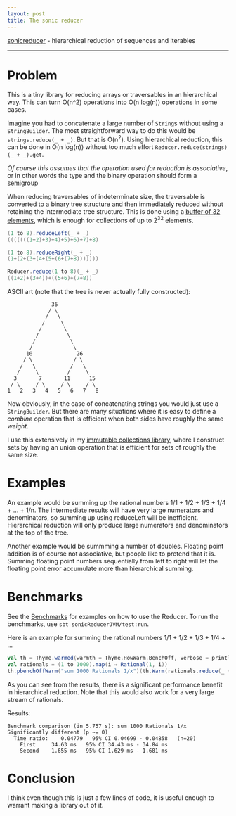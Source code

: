 ```yaml
---
layout: post
title: The sonic reducer
---
```


[sonicreducer](https://github.com/rklaehn/sonicreducer) - hierarchical reduction of sequences and iterables

-----

# Problem

This is a tiny library for reducing arrays or traversables in an hierarchical way. This can turn O(n^2) operations into O(n log(n)) operations in some cases.

Imagine you had to concatenate a large number of `String`s without using a `StringBuilder`. The most straightforward way to do this would be `strings.reduce(_ + _)`. But that is O(n<sup>2</sup>). Using hierarchical reduction, this can be done in O(n log(n)) without too much effort `Reducer.reduce(strings)(_ + _).get`.

*Of course this assumes that the operation used for reduction is associative*, or in other words the type and the binary operation should form a [semigroup](https://en.wikipedia.org/wiki/Semigroup)

When reducing traversables of indeterminate size, the traversable is converted to a binary tree structure and then immediately reduced without retaining the intermediate tree structure. This is done using a [buffer of 32 elements](https://github.com/rklaehn/sonicreducer/blob/e98fa6facfa55c8d323caa7e448dc651422124cc/src/main/scala/com/rklaehn/sonicreducer/Reducer.scala#L75), which is enough for collections of up to 2<sup>32</sup> elements.

```scala
(1 to 8).reduceLeft(_ + _)
(((((((1+2)+3)+4)+5)+6)+7)+8)

(1 to 8).reduceRight(_ + _)
(1+(2+(3+(4+(5+(6+(7+8)))))))

Reducer.reduce(1 to 8)(_ + _)
((1+2)+(3+4))+((5+6)+(7+8))
```

ASCII art (note that the tree is never actually fully constructed):

```
              36
             / \
            /   \
           /     \
          /       \
         /         \
        /           \
       /             \
      10              26
     / \             / \
    /   \           /   \
   /     \         /     \
  3       7       11      15
 / \     / \     / \     / \
1   2   3   4   5   6   7   8 
```

Now obviously, in the case of concatenating strings you would just use a `StringBuilder`. But there are many situations where it is easy to define a *combine* operation that is efficient when both sides have roughly the same *weight*.

I use this extensively in my [immutable collections library](http://rklaehn.github.io/2015/12/18/array-based-immutable-collections/), where I construct sets by having an union operation that is efficient for sets of roughly the same size.

# Examples

An example would be summing up the rational numbers 1/1 + 1/2 + 1/3 + 1/4 + ... + 1/n. The intermediate results will have very large numerators and denominators, so summing up using reduceLeft will be inefficient. Hierarchical reduction will only produce large numerators and denominators at the top of the tree.

Another example would be summming a number of doubles. Floating point addition is of course not associative, but people like to pretend that it is. Summing floating point numbers sequentially from left to right will let the floating point error accumulate more than hierarchical summing.

# Benchmarks

See the [Benchmarks](src/test/com/rklaehn/sonicreducer/SonicReducerBench.scala) for examples on how to use the Reducer. To run the benchmarks, use `sbt sonicReducerJVM/test:run`.

Here is an example for summing the rational numbers 1/1 + 1/2 + 1/3 + 1/4 + ...

```scala
val th = Thyme.warmed(warmth = Thyme.HowWarm.BenchOff, verbose = println)
val rationals = (1 to 1000).map(i ⇒ Rational(1, i))
th.pbenchOffWarm("sum 1000 Rationals 1/x")(th.Warm(rationals.reduce(_ + _)))(th.Warm(Reducer.reduce(rationals)(_ + _).get))
```

As you can see from the results, there is a significant performance benefit in hierarchical reduction. Note that this would also work for a very large stream of rationals.

Results:

```
Benchmark comparison (in 5.757 s): sum 1000 Rationals 1/x
Significantly different (p ~= 0)
  Time ratio:    0.04779   95% CI 0.04699 - 0.04858   (n=20)
    First     34.63 ms   95% CI 34.43 ms - 34.84 ms
    Second    1.655 ms   95% CI 1.629 ms - 1.681 ms
```

# Conclusion

I think even though this is just a few lines of code, it is useful enough to warrant making a library out of it.
